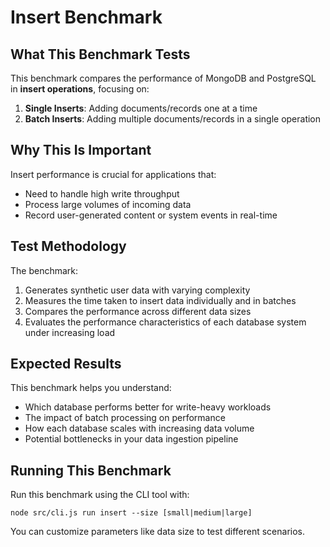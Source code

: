 # Insert Benchmark

## What This Benchmark Tests

This benchmark compares the performance of MongoDB and PostgreSQL in **insert operations**, focusing on:

1. **Single Inserts**: Adding documents/records one at a time
2. **Batch Inserts**: Adding multiple documents/records in a single operation

## Why This Is Important

Insert performance is crucial for applications that:
- Need to handle high write throughput
- Process large volumes of incoming data
- Record user-generated content or system events in real-time

## Test Methodology

The benchmark:
1. Generates synthetic user data with varying complexity
2. Measures the time taken to insert data individually and in batches
3. Compares the performance across different data sizes
4. Evaluates the performance characteristics of each database system under increasing load

## Expected Results

This benchmark helps you understand:
- Which database performs better for write-heavy workloads
- The impact of batch processing on performance
- How each database scales with increasing data volume
- Potential bottlenecks in your data ingestion pipeline

## Running This Benchmark

Run this benchmark using the CLI tool with:

```
node src/cli.js run insert --size [small|medium|large]
```

You can customize parameters like data size to test different scenarios. 